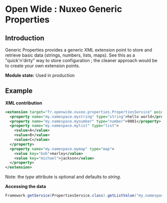 Open Wide : Nuxeo Generic Properties
====================================

## Introduction

Generic Properties provides a generic XML extension point to store and retrieve basic data (strings, numbers, lists, maps). See this as a "quick'n'dirty" way to store configuration ; the cleaner approach would be to create your own extension points.

**Module state:** Used in production

## Example
  
**XML contribution**
  
```xml
<extension target="fr.openwide.nuxeo.properties.PropertiesService" point="properties">
  <property name="my.namespace.mystring" type="string">hello world</property>
  <property name="my.namespace.mynumber" type="number">9001</property>
  <property name="my.namespace.mylist" type="list">
    <value>A</value>
    <value>B</value>
    <value>C</value>
  </property>
  <property name="my.namespace.mymap" type="map">
    <value key="bob">marley</value>
    <value key="michael">jackson</value>
  </property>
</extension>
```

Note: the *type* attribute is optional and defaults to *string*.

**Accessing the data**

```java
Framework.getService(PropertiesService.class).getListValue("my.namespace.mylist");
```
